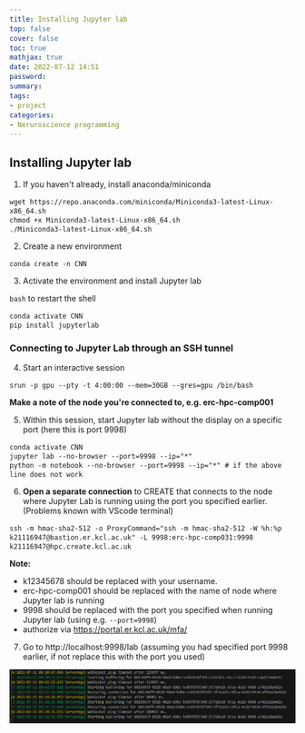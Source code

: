 ```yaml
---
title: Installing Jupyter lab
top: false
cover: false
toc: true
mathjax: true
date: 2022-07-12 14:51
password:
summary:
tags:
- project
categories:
- Neruroscience programming
---
```


## Installing Jupyter lab

1.  If you haven't already, install anaconda/miniconda

```
wget https://repo.anaconda.com/miniconda/Miniconda3-latest-Linux-x86_64.sh
chmod +x Miniconda3-latest-Linux-x86_64.sh
./Miniconda3-latest-Linux-x86_64.sh
```

2.  Create a new environment 

```
conda create -n CNN
```

3.  Activate the environment and install Jupyter lab

`bash` to restart the shell

```
conda activate CNN
pip install jupyterlab
```

### Connecting to Jupyter Lab through an SSH tunnel

4.  Start an interactive session

``` 
srun -p gpu --pty -t 4:00:00 --mem=30GB --gres=gpu /bin/bash
```

**Make a note of the node you're connected to, e.g. erc-hpc-comp001**

5.  Within this session, start Jupyter lab without the display on a specific port (here this is port 9998)

```
conda activate CNN
jupyter lab --no-browser --port=9998 --ip="*"
python -m notebook --no-browser --port=9998 --ip="*" # if the above line does not work
```

6.  **Open a separate connection** to CREATE that connects to the node where Jupyter Lab is running using the port you specified earlier. (Problems known with VScode terminal)

```
ssh -m hmac-sha2-512 -o ProxyCommand="ssh -m hmac-sha2-512 -W %h:%p k21116947@bastion.er.kcl.ac.uk" -L 9998:erc-hpc-comp031:9998 k21116947@hpc.create.kcl.ac.uk
```

**Note:**

- k12345678 should be replaced with your username.
- erc-hpc-comp001 should be replaced with the name of node where Jupyter lab is running
- 9998 should be replaced with the port you specified when running Jupyter lab (using e.g. `--port=9998`)
- authorize via https://portal.er.kcl.ac.uk/mfa/

7.  Go to http://localhost:9998/lab (assuming you had specified port 9998 earlier, if not replace this with the port you used)

![image-20220711015129051](https://raw.githubusercontent.com/ReveRoyl/PictureBed/main/BlogImg/202207110151407.png)
